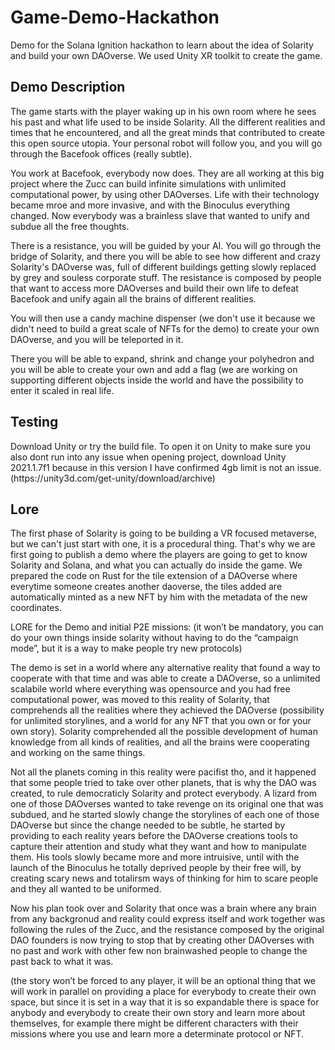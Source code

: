 # Game-Demo-Hackathon
Demo for the Solana Ignition hackathon to learn about the idea of Solarity and build your own DAOverse. We used Unity XR toolkit to create the game.

<h2>Demo Description</h2>

The game starts with the player waking up in his own room where he sees his past and what life used to be inside Solarity. All the different realities and times that he encountered, and all the great minds that contributed to create this open source utopia. Your personal robot will follow you, and you will go through the Bacefook offices (really subtle). 

You work at Bacefook, everybody now does. They are all working at this big project where the Zucc can build infinite simulations with unlimited computational power, by using other DAOverses. Life with their technology became mroe and more invasive, and with the Binoculus everything changed. Now everybody was a brainless slave that wanted to unify and subdue all the free thoughts.

There is a resistance, you will be guided by your AI. You will go through the bridge of Solarity, and there you will be able to see how different and crazy Solarity's DAOverse was, full of different buildings getting slowly replaced by grey and souless corporate stuff. The resistance is composed by people that want to access more DAOverses and build their own life to defeat Bacefook and unify again all the brains of different realities.

You will then use a candy machine dispenser (we don't use it because we didn't need to build a great scale of NFTs for the demo) to create your own DAOverse, and you will be teleported in it.

There you will be able to expand, shrink and change your polyhedron and you will be able to create your own and add a flag (we are working on supporting different objects inside the world and have the possibility to enter it scaled in real life.


<h2>Testing</h2>
Download Unity or try the build file. To open it on Unity to make sure you also dont run into any issue when opening project, download Unity 2021.1.7f1 because in this version I have confirmed 4gb limit is not an issue. (https://unity3d.com/get-unity/download/archive)

<h2>Lore</h2>

The first phase of Solarity is going to be building a VR focused metaverse, but we can't just start with one, it is a procedural thing. That's why we are first going to publish a demo where the players are going to get to know Solarity and Solana, and what you can actually do inside the game. We prepared the code on Rust for the tile extension of a DAOverse where everytime someone creates another daoverse, the tiles added are automatically minted as a new NFT by him with the metadata of the new coordinates. 


LORE for the Demo and initial P2E missions: (it won’t be mandatory, you can do your own things inside solarity without having to do the “campaign mode”, but it is a way to make people try new protocols)

The demo is set in a world where any alternative reality that found a way to cooperate with that time and was able to create a DAOverse, so a unlimited scalabile world where everything was opensource and you had free computational power, was moved to this reality of Solarity, that comprehends all the realities where they achieved the DAOverse (possibility for unlimited storylines, and a world for any NFT that you own or for your own story). 
Solarity comprehended all the possible development of human knowledge from all kinds of realities, and all the brains were cooperating and working on the same things.

Not all the planets coming in this reality were pacifist tho, and it happened that some people tried to take over other planets, that is why the DAO was created, to rule democraticly Solarity and protect everybody. A lizard from one of those DAOverses wanted to take revenge on its original one that was subdued, and he started slowly change the storylines of each one of those DAOverse but since the change needed to be subtle, he started by providing to each reality years before the DAOverse creations tools to capture their attention and study what they want and how to manipulate them. His tools slowly became more and more intruisive, until with the launch of the Binoculus he totally deprived people by their free will, by creating scary news and totalirsm ways of thinking for him to scare people and they all wanted to be uniformed. 

Now his plan took over and Solarity that once was a brain where any brain from any backgronud and reality could express itself and work together was following the rules of the Zucc, and the resistance composed by the original DAO founders is now trying to stop that by creating other DAOverses with no past and work with other few non brainwashed people to change the past back to what it was.

(the story won’t be forced to any player, it will be an optional thing that we will work in parallel on providing a place for everybody to create their own space, but since it is set in a way that it is so expandable there is space for anybody and everybody to create their own story and learn more about themselves, for example there might be different characters with their missions where you use and learn more a determinate protocol or NFT.
